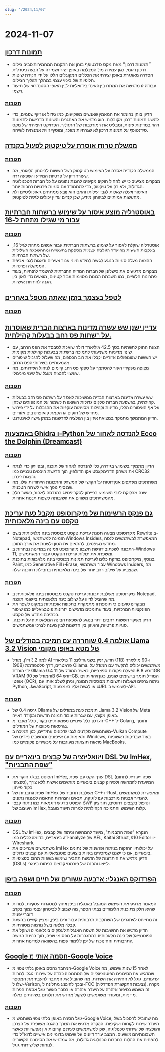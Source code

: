 ```yaml
---
slug: '/2024/11/07'
---
```


# 2024-11-07

## [תמונות דרכון](https://maxsiedentopf.com/passport-photos/)

- ״תמונות דרכון״ מאת מקס סידנטופף בוחן את התקנות המחמירות סביב צילום דרכון רשמי, כגון עמידה מול המצלמה באופן ישיר ושמירה על הבעה ניטרלית.
- הסדרה מאתגרת באופן יצירתי את הכללים המקובלים הללו על ידי חקירת שיטות חלופיות של ביטוי עצמי במהלך תהליך הצילום.
- עבודה זו מדגישה את המתח בין האינדיבידואליות לבין האופי הסטנדרטי של תיעוד רשמי.

### [תגובות](https://news.ycombinator.com/item?id=42069646)

- הדיון בוחן בהומור את המאמץ שאנשים משקיעים, כמו גידול או זיוף שפמים, כדי להשיג תמונות דרכון מקובלות. הוא מדגיש את האתגרים והשונות בדרישות לתמונות זיהוי במדינות שונות, ומבליט את המורכבות של התהליך. הפרויקט היצירתי של מקס סידנטופף על תמונות דרכון לא שגרתיות מוזכר, ומוסיף זווית אמנותית לשיחה.

## [ממשלת טרודו אוסרת על טיקטוק לפעול בקנדה](https://www.cbc.ca/news/politics/tiktok-canada-review-1.7375965)

### [תגובות](https://news.ycombinator.com/item?id=42070946)

- הממשלה הקנדית אסרה על השימוש בטיקטוק בשל חששות לביטחון הלאומי, מה שעורר דיון על פרטיות המידע והשפעה זרה.
- מבקרים מציעים כי יש להחיל חוקים מקיפים להגנת נתונים על כל חברות הטכנולוגיה הגדולות, ולא רק על טיקטוק, כדי להתמודד עם סוגיות פרטיות רחבות יותר.
- האיסור מעלה שאלות לגבי יעילותו והאם הוא נובע ממתחים גיאופוליטיים ולא מחששות אמיתיים לביטחון מידע, שכן קנדים עדיין יכולים לגשת לטיקטוק.

## [באוסטרליה מוצע איסור על שימוש ברשתות חברתיות עבור מי שגילו מתחת ל-16](https://www.reuters.com/technology/cybersecurity/australia-proposes-ban-social-media-those-under-16-2024-11-06/)

### [תגובות](https://news.ycombinator.com/item?id=42071310)

- אוסטרליה שוקלת לאסור על שימוש ברשתות חברתיות עבור אנשים מתחת לגיל 16, בעקבות חששות מהיעדר רגולציה עצמית מספקת בתעשייה ומההשפעה השלילית של רשתות חברתיות.
- ההצעה מעלה סוגיות בנוגע לגישה למידע חיוני עבור צעירים ודאגות לגבי אכיפת הממשלה ופרטיות.
- מבקרים מדגישים את כישלונן של חברות המדיה החברתית להיצמד להנחיות, בעוד פתרונות חלופיים, כמו השבתת תכונות מסוימות עבור קטינים, מוצעים כדי לאזן בין הגנה לחירויות אישיות.

## [לטפל בעצמך בזמן שאתה מטפל באחרים](https://magazine.medlineplus.gov/article/caring-for-yourself-while-caring-for-others)

### [תגובות](https://news.ycombinator.com/item?id=42068485)

## [עדיין ישנן שש עשרה מדינות בארצות הברית שאוסרות על רשתות פס רחב בבעלות קהילתית.](https://www.techdirt.com/2024/11/07/16-u-s-states-still-ban-community-owned-broadband-networks-because-att-and-comcast-told-them-to/)

- הצעת החוק לתשתיות בסך 42.5 מיליארד דולר שואפת לסבסד את הפס הרחב, עם שינוי מדיניות משמעותי לתמיכה ברשתות בבעלות קהילתית מקומית.
- יש חששות שמונופולים אזוריים יקבלו את רוב הכספים, מה שעלול להגביל שיפורים משמעותיים בשירותי הפס הרחב.
- מצופה מפקידי העיר להסתמך על ספקי פס רחב קיימים לניהול השירותים, מה שעשוי להנציח מעגל של שינוי מינימלי.

### [תגובות](https://news.ycombinator.com/item?id=42076719)

- שש עשרה מדינות בארצות הברית ממשיכות לאסור על רשתות פס רחב בבעלות קהילתית, בהשפעת חברות טלקום גדולות השואפות לשמור על המונופולים שלהן.
- על אף האיסורים הללו, מדינות וקהילות מסוימות עוקפות את ההגבלות על ידי פירוש מחדש של חוקים או הקמת קואופרטיבים אזוריים.
- הדיון המתמשך מתמקד במציאת איזון בין רגולציה לחדשנות במתן גישה לאינטרנט.

## [באמצעות Ghidra ו-Python להנדסה לאחור של Ecco the Dolphin (Dreamcast)](https://32bits.substack.com/p/under-the-microscope-ecco-the-dolphin)

### [תגובות](https://news.ycombinator.com/item?id=42076884)

- הדיון מתמקד בשימוש בגידרה, כלי להנדסה לאחור של תוכנה, ובפייתון כדי לנתח את משחק הדרימקאסט אקו הדולפין, תוך הדגשת היבטים טכניים כמו CRC32 והצגות זיכרון.
- משתתפים משתפים אנקדוטות על הקושי של המשחק והתכונות הייחודיות שלו, מה שמוסיף נופך אישי לשיחה הטכנית.
- ישנה מחלוקת לגבי השימוש בפייתון לסקריפטינג בהנדסה לאחור, כאשר חלק מהמשתתפים משווים את חשיבותה לשפות תכנות אחרות.

## [גם פנקס הרשימות של מיקרוסופט מקבל כעת עריכת טקסט עם בינה מלאכותית](https://www.theverge.com/2024/11/6/24289707/microsoft-notepad-ai-text-editing-rewrite)

- מיקרוסופט מציגה תכונת עריכת טקסט מבוססת בינה מלאכותית בשם Rewrite ב-Notepad, הזמינה למשתמשי Windows Insiders, המאפשרת למשתמשים לנסח מחדש משפטים, להתאים את הטון ולשנות את אורך התוכן.
- התכונה לשכתוב דורשת חשבון מיקרוסופט וזמינה במדינות נבחרות ב-Windows 11, ומשפרת את יכולות עריכת הטקסט עבור המשתמשים.
- בנוסף, מיקרוסופט בודקת כלים לעריכת תמונות מבוססי בינה מלאכותית בתוכנת Paint, כמו Generative Fill ו-Erase, עבור משתמשי Windows Insiders, מה שמצביע על שילוב רחב יותר של בינה מלאכותית בחבילת התוכנה שלה.

### [תגובות](https://news.ycombinator.com/item?id=42074083)

- מיקרוסופט משלבת תכונות עריכת טקסט מבוססות בינה מלאכותית ב-Notepad, מה שהוביל לדיון על שילוב בינה מלאכותית ביישומי תוכנה.
- מבקרים טוענים כי תוספת זו מתמקדת בתכונות אופנתיות במקום לשפר את הפונקציות המרכזיות, בעוד שתומכים מדגישים יתרונות פוטנציאליים כמו שיפור בכתיבה מחדש של טקסט.
- הדיון משקף חששות רחבים יותר בנוגע להשפעת הבינה המלאכותית על תוכנה, סוגיות פרטיות, והאיזון בין חדשנות לבין מענה לצרכי המשתמשים.

## [אולמה 0.4 שוחררה עם תמיכה במודלים של Llama 3.2 Vision של מטא באופן מקומי](https://ollama.com/blog/llama3.2-vision)

- למה 3.2 ויז'ן, מודל AI חדש, זמין בשני גדלים: 11 מיליארד (11B) ו-90 מיליארד (90B) פרמטרים, דרך פלטפורמת Ollama. משתמשים יכולים לתקשר עם המודל על ידי הורדת Ollama 0.4 והפעלת פקודות ספציפיות, כאשר המודל של 11B דורש 8GB VRAM והמודל של 90B דורש 64GB. המודל תומך ביישומים שונים, כגון זיהוי תווים אופטי (OCR), ניתוח גרפים ושאלות ותשובות מבוססות תמונה, וניתן לשלב אותו עם Python, JavaScript, או לגשת אליו באמצעות cURL לשימוש ב-API.

### [תגובות](https://news.ycombinator.com/item?id=42069453)

- גרסה 0.4 של Ollama תומכת כעת במודלים של Llama 3.2 Vision של Meta באופן מקומי, עם שגרות עיבוד תמונה חדשות ומקודד ראייה.
- העדכון כלל שינויים משמעותיים בקוד, כולל מעבר מ-C++ ל-Golang, ותומך בגרסאות מכווצות של המודלים.
- משתמשים סקרנים לגבי עדכונים עתידיים, כגון תמיכה ב-Vulkan Compute ותאימות עם אייפונים ומחשבים ניידים של Windows, בעוד שבדיקות ראשוניות מראות תוצאות מעורבות על מכשירים מקומיים כמו MacBooks.

## [ויזואליזציה של קבצים בינאריים עם DSL של ImHex, "שפת התבניות"](https://xy2i.blogspot.com/2024/11/using-imhexs-pattern-language-to-parse.html)

- הפוסט בבלוג חוקר את ImHex, עורך הקס עם שפת DSL (שפה ייעודית לתחום ספציפי), המיועדת להמחשה ולפירוק קבצים בינאריים מותאמים אישית ללא צורך בקוד פייתון.
- שפת התבניות של ImHex משלבת תחביר של C++ ו-Rust, ומאפשרת למשתמשים להגדיר תבניות מורכבות עם לוגיקה, תנאים והצהרות התאמה לפענוח נתונים.
- הפוסט מדגיש דוגמאות כמו ניתוח קבצי SWF וטיפול בקבצים דחוסים, תוך ציון העיצוב של ImHex, קלות השימוש והתמיכה הקהילתית למרות תיעוד מוגבל.

### [תגובות](https://news.ycombinator.com/item?id=42070153)

- DSL של ImHex, הנקרא "שפת התבניות", מיועד להמחשה וניתוח של קבצים בינאריים, בדומה לכלים כמו afl-analyze של AFL, Kaitai Struct, 010 Editor ו-Wireshark.
- משתמשים מעריכים את ImHex על יכולותיו החזקות בניתוח ופרשנות של נתונים בינאריים, אם כי ישנם שמזכירים בעיות ביצועים פוטנציאליות עם קבצים גדולים.
- הדיון מדגיש את היתרונות של הדגשת תחביר ושימוש בשפות תחום ספציפיות (DSLs) לייצוג והבנה של פורמטי קבצים בניתוח בינארי.

## [הפרדוקס האנגלי: ארבעה עשורים של חיים ושפה ביפן](https://www.tokyodev.com/articles/the-english-paradox-four-decades-of-life-and-language-in-japan)

### [תגובות](https://news.ycombinator.com/item?id=42072647)

- המאמר מדגיש את השימוש המוגבל באנגלית ביפן מחוץ למסגרות עסקיות, למרות שהיא חלק מתוכנית הלימודים בבתי הספר, מה שמוביל לביטחון עצמי נמוך בקרב דוברי יפנית.
- זה מתייחס לאתגרים של השתלבות תרבותית עבור זרים ביפן, ומציין קשיים בהשגת קבלה מלאה בשל נורמות מסורתיות.
- הדיון מדגיש את החשיבות של השפה האנגלית לעסקים בינלאומיים ושוקל את הפוטנציאל של בינה מלאכותית בהתגברות על מחסומי שפה, תוך בחינת הגישה התרבותית והחינוכית של יפן ללימוד שפות בהשוואה למדינות אחרות.

## [Google חסמה אותי מ-Google Voice](https://www.dannyguo.com/blog/google-banned-me-from-google-voice)

- המחבר נחסם באופן בלתי צפוי מ-Google Voice לאחר 15 שנות שימוש, מה שמדגיש את הסיכונים הפוטנציאליים של הסתמכות כבדה על שירותי גוגל. למרות ערעורים, גוגל לא החזירה את השירות, מה שהוביל את המחבר להעביר את המספר שלו ל-Verizon, ובכך להימנע מתלונה ל-FCC (נציבות התקשורת הפדרלית). מקרה זה משמש כסיפור אזהרה על היעדר אזהרה או הסבר כאשר גוגל אוכפת הפרות מדיניות, ומעודד משתמשים לשקול מחדש את תלותם בשירותים כאלה.

### [תגובות](https://news.ycombinator.com/item?id=42078324)

- גוגל חסמה באופן בלתי צפוי משתמש מ-Google Voice, מה שהוביל לתסכול בשל היעדר שירות לקוחות ושקיפות. המקרה מדגיש את הצורך בהגנה משופרת על הצרכן ורגולציה של שירותי טכנולוגיה, שכן למשתמשים לעיתים קרובות אין אפשרויות כאשר חשבונותיהם מושעים. המצב עורר דיונים על שימוש בדומיינים אישיים לדוא"ל כדי להפחית את התלות בחברות טכנולוגיה גדולות, מה שמדגיש את הסיכונים הקשורים לנוחות של שירותי גוגל.

<head>
  <meta property="og:title" content="תמונות דרכון" />
  <meta property="og:type" content="website" />
  <meta property="og:image" content="https://og.cho.sh/api/og/?title=%D7%AA%D7%9E%D7%95%D7%A0%D7%95%D7%AA%20%D7%93%D7%A8%D7%9B%D7%95%D7%9F&subheading=%D7%99%D7%95%D7%9D%20%D7%97%D7%9E%D7%99%D7%A9%D7%99%2C%207%20%D7%91%D7%A0%D7%95%D7%91%D7%9E%D7%91%D7%A8%202024%3A%20%D7%A1%D7%99%D7%9B%D7%95%D7%9D%20%D7%97%D7%93%D7%A9%D7%95%D7%AA%20Hacker" />
</head>
